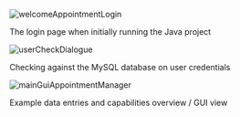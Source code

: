 ![welcomeAppointmentLogin](https://user-images.githubusercontent.com/77357736/225479834-3982bc12-b44a-4dd6-bab6-5d11aa25d164.PNG)

The login page when initially running the Java project

![userCheckDialogue](https://user-images.githubusercontent.com/77357736/225479846-b35296ba-f9a0-47e0-a612-1ee1ed796967.PNG)

Checking against the MySQL database on user credentials

![mainGuiAppointmentManager](https://user-images.githubusercontent.com/77357736/225479854-a3abdd55-8185-4805-b37e-20ecb7896a30.PNG)

Example data entries and capabilities overview / GUI view
